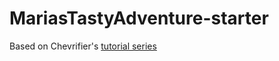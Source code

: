 # MariasTastyAdventure-starter

Based on Chevrifier's [tutorial series](https://www.youtube.com/watch?v=8cR6tBBvPyU&list=PLeCKjxofwyfiprsyYGV3z80mhdJROeAtC&index=3)
